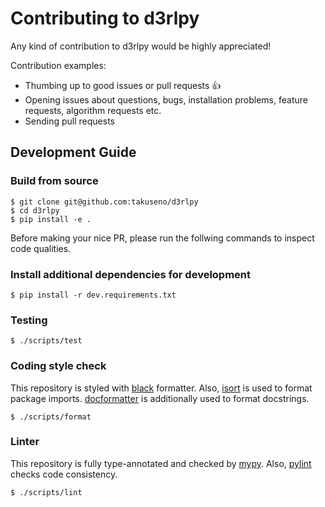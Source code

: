 # Contributing to d3rlpy

Any kind of contribution to d3rlpy would be highly appreciated!

Contribution examples:
- Thumbing up to good issues or pull requests :+1:
- Opening issues about questions, bugs, installation problems, feature requests, algorithm requests etc.
- Sending pull requests

## Development Guide

### Build from source
```
$ git clone git@github.com:takuseno/d3rlpy
$ cd d3rlpy
$ pip install -e .
```

Before making your nice PR, please run the follwing commands to inspect code qualities.

### Install additional dependencies for development
```
$ pip install -r dev.requirements.txt
```

### Testing
```
$ ./scripts/test
```

### Coding style check
This repository is styled with [black](https://github.com/psf/black) formatter.
Also, [isort](https://github.com/PyCQA/isort) is used to format package imports.
[docformatter](https://github.com/PyCQA/docformatter) is additionally used to format docstrings.
```
$ ./scripts/format
```

### Linter
This repository is fully type-annotated and checked by [mypy](https://github.com/python/mypy).
Also, [pylint](https://github.com/PyCQA/pylint) checks code consistency.
```
$ ./scripts/lint
```
